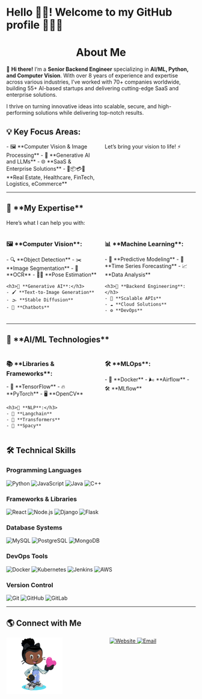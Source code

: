# Hello 👋🏾! Welcome to my GitHub profile 👩🏾‍💻


<h1 align="center">About Me</h1>

👋 **Hi there!** I’m a **Senior Backend Engineer** specializing in **AI/ML, Python, and Computer Vision**. With over 8 years of experience and expertise across various industries, I’ve worked with 70+ companies worldwide, building 55+ AI-based startups and delivering cutting-edge SaaS and enterprise solutions.

I thrive on turning innovative ideas into scalable, secure, and high-performing solutions while delivering top-notch results.

## 💡 **Key Focus Areas**:
<div style="display: flex; justify-content: space-between;">
<div style="width: 48%;">
    - 🖼️ **Computer Vision & Image Processing**
    - 🤖 **Generative AI and LLMs**
    - 🌐 **SaaS & Enterprise Solutions**
    - 🏥📦💳🏢 **Real Estate, Healthcare, FinTech, Logistics, eCommerce**
</div>
<div style="width: 48%;">
    Let’s bring your vision to life! ⚡
</div>
</div>

---

<h2>🌟 **My Expertise**</h2>

Here’s what I can help you with:

<div style="display: flex; justify-content: space-between;">
<div style="width: 48%;">
    <h3>🖼️ **Computer Vision**:</h3>
    - 🔍 **Object Detection**
    - ✂️ **Image Segmentation**
    - 📝 **OCR**
    - 🧍‍♂️ **Pose Estimation**

    <h3>🤖 **Generative AI**:</h3>
    - 🖌️ **Text-to-Image Generation**
    - 🌫️ **Stable Diffusion**
    - 💬 **Chatbots**

</div>
<div style="width: 48%;">
    <h3>📊 **Machine Learning**:</h3>
    - 🔮 **Predictive Modeling**
    - 📅 **Time Series Forecasting**
    - 📈 **Data Analysis**

    <h3>🔧 **Backend Engineering**:</h3>
    - 📡 **Scalable APIs**
    - ☁️ **Cloud Solutions**
    - ⚙️ **DevOps**
</div>
</div>

---

<h2>🧠 **AI/ML Technologies**</h2>

<div style="display: flex; justify-content: space-between;">
<div style="width: 48%;">
    <h3>📚 **Libraries & Frameworks**:</h3>
    - 📐 **TensorFlow**
    - 🔥 **PyTorch**
    - 🖥️ **OpenCV**

    <h3>📝 **NLP**:</h3>
    - 🔗 **Langchain**
    - 🤖 **Transformers**
    - 🌿 **Spacy**
</div>
<div style="width: 48%;">
    <h3>🛠️ **MLOps**:</h3>
    - 🐋 **Docker**
    - 🌬️ **Airflow**
    - 🛠️ **MLflow**
</div>
</div>



## 🛠️ Technical Skills

### Programming Languages
![Python](https://img.shields.io/badge/-Python-3776AB?logo=python&logoColor=white)
![JavaScript](https://img.shields.io/badge/-JavaScript-F7DF1E?logo=javascript&logoColor=black)
![Java](https://img.shields.io/badge/-Java-007396?logo=java&logoColor=white)
![C++](https://img.shields.io/badge/-C++-00599C?logo=c%2B%2B&logoColor=white)

### Frameworks & Libraries
![React](https://img.shields.io/badge/-React-61DAFB?logo=react&logoColor=black)
![Node.js](https://img.shields.io/badge/-Node.js-339933?logo=node.js&logoColor=white)
![Django](https://img.shields.io/badge/-Django-092E20?logo=django&logoColor=white)
![Flask](https://img.shields.io/badge/-Flask-000000?logo=flask&logoColor=white)

### Database Systems
![MySQL](https://img.shields.io/badge/-MySQL-4479A1?logo=mysql&logoColor=white)
![PostgreSQL](https://img.shields.io/badge/-PostgreSQL-4169E1?logo=postgresql&logoColor=white)
![MongoDB](https://img.shields.io/badge/-MongoDB-47A248?logo=mongodb&logoColor=white)

### DevOps Tools
![Docker](https://img.shields.io/badge/-Docker-2496ED?logo=docker&logoColor=white)
![Kubernetes](https://img.shields.io/badge/-Kubernetes-326CE5?logo=kubernetes&logoColor=white)
![Jenkins](https://img.shields.io/badge/-Jenkins-D24939?logo=jenkins&logoColor=white)
![AWS](https://img.shields.io/badge/-AWS-232F3E?logo=amazon-aws&logoColor=white)

### Version Control
![Git](https://img.shields.io/badge/-Git-F05032?logo=git&logoColor=white)
![GitHub](https://img.shields.io/badge/-GitHub-181717?logo=github&logoColor=white)
![GitLab](https://img.shields.io/badge/-GitLab-FC6D26?logo=gitlab&logoColor=white)

---

## 🌎 Connect with Me

<div align="center">
    <img align="left" height="150" src="https://github.com/fortune-uwha/fortune-uwha/raw/main/Gif/Fortune-octocat-rotating.gif?raw=true" alt="Rotating Octocat">
    <div style="margin-left: 170px;">
        <a href="/" target="_blank">
            <img src="https://user-images.githubusercontent.com/40443167/162639626-3d3ae8bd-e02e-4854-aeb0-b0ffa457184a.png" alt="Website" width="30px">
        </a>
        <a href="mailto:your-email@example.com" target="_blank">
            <img src="https://user-images.githubusercontent.com/40443167/162639747-6f6067e8-0fc0-480d-b820-58594dd93390.png" alt="Email" width="30px">
        </a>
    </div>
</div>
